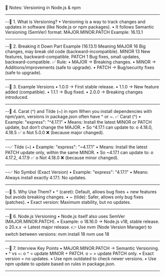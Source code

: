 📘 Notes: Versioning in Node.js & npm

________________________________________
--🔹 1. What is Versioning?
•	Versioning is a way to track changes and updates in software (like Node.js or npm packages).
•	It follows Semantic Versioning (SemVer) format:
MAJOR.MINOR.PATCH
Example: 16.13.1
________________________________________
--🔹 2. Breaking it Down
Part	Example (16.13.1)	Meaning
MAJOR	16	Big changes, may break old code (backward-incompatible).
MINOR	13	New features, backward-compatible.
PATCH	1	Bug fixes, small updates, backward-compatible.
✅ Rule:
•	MAJOR → Breaking changes.
•	MINOR → Additions/improvements (safe to upgrade).
•	PATCH → Bug/security fixes (safe to upgrade).
________________________________________
--🔹 3. Example Versions
•	1.0.0 → First stable release.
•	1.1.0 → New feature added (compatible).
•	1.1.1 → Bug fixed.
•	2.0.0 → Breaking changes introduced.
________________________________________
--🔹 4. Carat (^) and Tilde (~) in npm
When you install dependencies with npm/yarn, versions in package.json often have ^ or ~.
✅ Carat (^)
•	Example:
"express": "^4.17.1"
•	Means: Install the latest MINOR or PATCH update, but don’t change the MAJOR.
•	So ^4.17.1 can update to:
o	4.18.0, 4.18.5 ✅
o	Not 5.0.0 ❌ (because major changed).
________________________________________
--✅ Tilde (~)
•	Example:
"express": "~4.17.1"
•	Means: Install the latest PATCH update only, within the same MINOR.
•	So ~4.17.1 can update to:
o	4.17.2, 4.17.9 ✅
o	Not 4.18.0 ❌ (because minor changed).
________________________________________
--✅ No Symbol (Exact Version)
•	Example:
"express": "4.17.1"
•	Means: Always install exactly 4.17.1. No updates.
________________________________________
--🔹 5. Why Use Them?
•	^ (caret): Default, allows bug fixes + new features but avoids breaking changes.
•	~ (tilde): Safer, allows only bug fixes (patches).
•	Exact version: Maximum stability, but no updates.
________________________________________
--🔹 6. Node.js Versioning
•	Node.js itself also uses SemVer (MAJOR.MINOR.PATCH).
•	Example:
o	18.16.0 → Node.js v18, stable release.
o	20.x.x → Latest major release.
👉 Use nvm (Node Version Manager) to switch between versions:
nvm install 18
nvm use 18
________________________________________
--🔹 7. Interview Key Points
•	MAJOR.MINOR.PATCH → Semantic Versioning.
•	^ vs ~:
o	^ = update MINOR + PATCH.
o	~ = update PATCH only.
•	Exact version = no updates.
•	Use npm outdated to check newer versions.
•	Use npm update to update based on rules in package.json.
________________________________________

